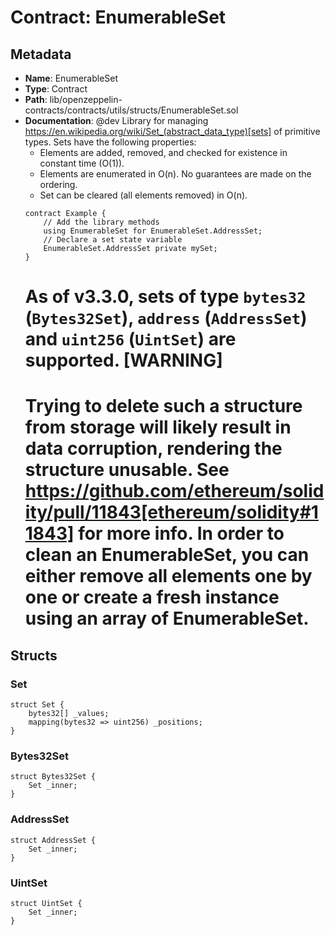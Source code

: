 # Contract: EnumerableSet

## Metadata

- **Name**: EnumerableSet
- **Type**: Contract
- **Path**: lib/openzeppelin-contracts/contracts/utils/structs/EnumerableSet.sol
- **Documentation**:  @dev Library for managing
   https://en.wikipedia.org/wiki/Set_(abstract_data_type)[sets] of primitive
   types.
   Sets have the following properties:
   - Elements are added, removed, and checked for existence in constant time
   (O(1)).
   - Elements are enumerated in O(n). No guarantees are made on the ordering.
   - Set can be cleared (all elements removed) in O(n).
   ```solidity
   contract Example {
       // Add the library methods
       using EnumerableSet for EnumerableSet.AddressSet;
       // Declare a set state variable
       EnumerableSet.AddressSet private mySet;
   }
   ```
   As of v3.3.0, sets of type `bytes32` (`Bytes32Set`), `address` (`AddressSet`)
   and `uint256` (`UintSet`) are supported.
   [WARNING]
   ====
   Trying to delete such a structure from storage will likely result in data corruption, rendering the structure
   unusable.
   See https://github.com/ethereum/solidity/pull/11843[ethereum/solidity#11843] for more info.
   In order to clean an EnumerableSet, you can either remove all elements one by one or create a fresh instance using an
   array of EnumerableSet.
   ====

## Structs

### Set

```solidity
struct Set {
    bytes32[] _values;
    mapping(bytes32 => uint256) _positions;
}
```

### Bytes32Set

```solidity
struct Bytes32Set {
    Set _inner;
}
```

### AddressSet

```solidity
struct AddressSet {
    Set _inner;
}
```

### UintSet

```solidity
struct UintSet {
    Set _inner;
}
```
